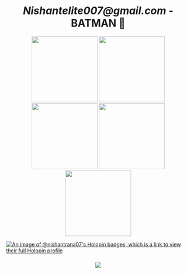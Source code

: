 <div width="100%" align="center"><Center><h1><i>Nishantelite007@gmail.com</i> - BATMAN 🦇 </h1></Center></div>
<!-- <pre>
                                  ___           ___           ___       ___       ___     
                                 /\__\         /\  \         /\__\     /\__\     /\  \    
                                /:/  /        /::\  \       /:/  /    /:/  /    /::\  \   
                               /:/__/        /:/\:\  \     /:/  /    /:/  /    /:/\:\  \  
                              /::\  \ ___   /::\~\:\  \   /:/  /    /:/  /    /:/  \:\  \ 
                             /:/\:\  /\__\ /:/\:\ \:\__\ /:/__/    /:/__/    /:/__/ \:\__\
                             \/__\:\/:/  / \:\~\:\ \/__/ \:\  \    \:\  \    \:\  \ /:/  /
                                  \::/  /   \:\ \:\__\    \:\  \    \:\  \    \:\  /:/  / 
                                  /:/  /     \:\ \/__/     \:\  \    \:\  \    \:\/:/  /  
                                 /:/  /       \:\__\        \:\__\    \:\__\    \::/  /   
                                 \/__/         \/__/         \/__/     \/__/     \/__/    
</pre>
 -->
<!--   <h3 align="center">Github Stats ⚡</h3> -->

<!--
<div align="center">
  <img src="https://github-readme-stats.vercel.app/api?username=Nishantrana07&theme=blueberry&count_private=true&hide_border=true&line_height=20" style="margin-right: 20px;" />
  <img src="https://github-readme-stats.vercel.app/api/top-langs/?username=Nishantrana07&layout=compact&theme=blueberry&count_private=true&hide_border=true" />
</div> 
-->
<div align="center">
  <img height="180em" src="https://github-profile-summary-cards.vercel.app/api/cards/profile-details?username=NishantRana07&theme=github_dark" />
  <img height="180em" src="https://github-profile-summary-cards.vercel.app/api/cards/repos-per-language?username=NishantRana07&theme=github_dark" />
  <img height="180em" src="https://github-profile-summary-cards.vercel.app/api/cards/most-commit-language?username=NishantRana07&theme=github_dark" />
  <img height="180em" src="https://github-profile-summary-cards.vercel.app/api/cards/stats?username=NishantRana07&theme=github_dark"/>
  <img height="180em" src="https://github-profile-summary-cards.vercel.app/api/cards/productive-time?username=NishantRana07&theme=github_dark" />
</div>





[![An image of @nishantrana07's Holopin badges, which is a link to view their full Holopin profile](https://holopin.me/nishantrana07)](https://holopin.io/@nishantrana07)
<!---
NishantRana07/NishantRana07 is a ✨ special ✨ repository because its `README.md` (this file) appears on your GitHub profile.
You can click the Preview link to take a look at your changes.
--->

<h3 align="center">
    <img src="https://readme-typing-svg.herokuapp.com/?font=Righteous&size=30&center=true&vCenter=true&width=500&height=70&duration=5000&lines=Thanks+for+visiting!+✌️;+Connect+me+on+Linkedin!;I'm+always+ready+to+collab+:)">
</h3>






